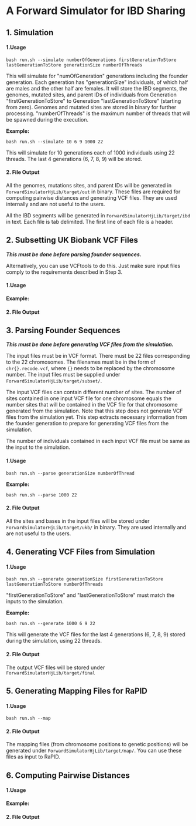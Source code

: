 # A Forward Simulator for IBD Sharing

## 1. Simulation

  #### 1.Usage
   
  ```
  bash run.sh --simulate numberOfGenerations firstGenerationToStore lastGenerationToStore generationSize numberOfThreads
  ```
        
  This will simulate for "numOfGeneration" generations including the founder generation.
  Each generation has "generationSize" individuals, of which half are males and the other half are females.
  It will store the IBD segments, the genomes, mutated sites, and parent IDs of individuals
  from Generation "firstGenerationToStore" to Generation "lastGenerationToStore" (starting from zero).
  Genomes and mutated sites are stored in binary for further processing. 
  "numberOfThreads" is the maximum number of threads that will be spawned during the execution.
    
  __Example:__
    
  ```
  bash run.sh --simulate 10 6 9 1000 22
  ```
  This will simulate for 10 generations each of 1000 individuals using 22 threads.
  The last 4 generations (6, 7, 8, 9) will be stored.
    
    
  #### 2. File Output
  
  All the genomes, mutations sites, and parent IDs will be generated in ```ForwardSimulatorHjLib/target/out``` in binary.
  These files are required for computing pairwise distances and generating VCF files. They are used internally and
  are not useful to the users.
  
  All the IBD segments will be generated in ```ForwardSimulatorHjLib/target/ibd``` in text.
  Each file is tab delimited. The first line of each file is a header. 

## 2. Subsetting UK Biobank VCF Files

  ___This must be done before parsing founder sequences.___
  
  Alternatively, you can use VCFtools to do this.
  Just make sure input files comply to the requirements described in Step 3.
  
  #### 1.Usage
    
  __Example:__
  
  #### 2. File Output
  
## 3. Parsing Founder Sequences

  ___This must be done before generating VCF files from the simulation.___
  
  The input files must be in VCF format. There must be 22 files corresponding to the 22
  chromosomes. The filenames must be in the form of ```chr{}.recode.vcf```,
  where ```{}``` needs to be replaced by the chromosome number.
  The input files must be supplied under ```ForwardSimulatorHjLib/target/subset/```.
  
  The input VCF files can contain different number of sites. The number of sites contained in one
  input VCF file for one chromosome equals the number sites that will be contained in the VCF file
  for that chromosome generated from the simulation. Note that this step does not generate
  VCF files from the simulation yet. This step extracts necessary information from the founder generation
  to prepare for generating VCF files from the simulation.
  
  The number of individuals contained in each input VCF file must be same as the input to the simulation.
  
  #### 1.Usage
    
  ```
  bash run.sh --parse generationSize numberOfThread
  ```
    
  __Example:__
  
  ```
  bash run.sh --parse 1000 22
  ```
  
  #### 2. File Output
  
  All the sites and bases in the input files will be stored under ```ForwardSimulatorHjLib/target/ukb/``` in binary.
  They are used internally and are not useful to the users.
    
## 4. Generating VCF Files from Simulation

  #### 1.Usage
    
  ```
  bash run.sh --generate generationSize firstGenerationToStore lastGenerationToStore numberOfThreads
  ```
    
  "firstGenerationToStore" and "lastGenerationToStore" must match the inputs to the simulation. 
    
  __Example:__
  
  ```
  bash run.sh --generate 1000 6 9 22
  ```
  
  This will generate the VCF files for the last 4 generations (6, 7, 8, 9) stored during the simulation,
  using 22 threads.
    
  #### 2. File Output
  
  The output VCF files will be stored under ```ForwardSimulatorHjLib/target/final```
  
## 5. Generating Mapping Files for RaPID

  #### 1.Usage
    
  ```
  bash run.sh --map
  ```
    
  #### 2. File Output
  
  The mapping files (from chromosome positions to genetic positions) will be generated under
  ```ForwardSimulatorHjLib/target/map/```. You can use these files as input to RaPID.
 
## 6. Computing Pairwise Distances

  #### 1.Usage
    
  __Example:__
    
  #### 2. File Output
